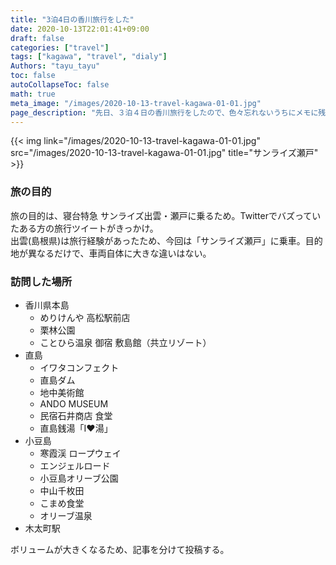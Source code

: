 ```yaml
---
title: "3泊4日の香川旅行をした"
date: 2020-10-13T22:01:41+09:00
draft: false
categories: ["travel"]
tags: ["kagawa", "travel", "dialy"]
Authors: "tayu_tayu"
toc: false
autoCollapseToc: false
math: true
meta_image: "/images/2020-10-13-travel-kagawa-01-01.jpg"
page_description: "先日、３泊４日の香川旅行をしたので、色々忘れないうちにメモに残す。"
---
```


{{< img link="/images/2020-10-13-travel-kagawa-01-01.jpg" src="/images/2020-10-13-travel-kagawa-01-01.jpg" title="サンライズ瀬戸" >}}

### 旅の目的

旅の目的は、寝台特急 サンライズ出雲・瀬戸に乗るため。Twitterでバズっていたある方の旅行ツイートがきっかけ。  
出雲(島根県)は旅行経験があったため、今回は「サンライズ瀬戸」に乗車。目的地が異なるだけで、車両自体に大きな違いはない。

### 訪問した場所

- 香川県本島
  - めりけんや 高松駅前店
  - 栗林公園
  - ことひら温泉 御宿 敷島館（共立リゾート）
- 直島
  - イワタコンフェクト
  - 直島ダム
  - 地中美術館
  - ANDO MUSEUM
  - 民宿石井商店 食堂
  - 直島銭湯「I♥︎湯」
- 小豆島
  - 寒霞渓 ロープウェイ
  - エンジェルロード
  - 小豆島オリーブ公園
  - 中山千枚田
  - こまめ食堂
  - オリーブ温泉
- 木太町駅

ボリュームが大きくなるため、記事を分けて投稿する。

